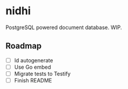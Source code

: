 # nidhi

PostgreSQL powered document database. WIP.

## Roadmap

- [ ] Id autogenerate
- [ ] Use Go embed
- [ ] Migrate tests to Testify
- [ ] Finish README